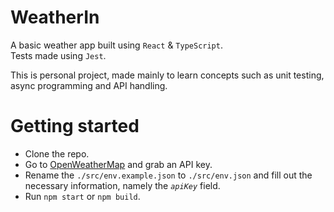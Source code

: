 # WeatherIn

A basic weather app built using `React` & `TypeScript`.  
Tests made using `Jest`.

This is personal project, made mainly to learn concepts such as unit testing, async programming and API handling.

# Getting started

- Clone the repo.
- Go to [OpenWeatherMap](https://home.openweathermap.org/api_keys) and grab an API key.
- Rename the `./src/env.example.json` to `./src/env.json` and fill out the necessary information, namely the *`apiKey`* field.
- Run `npm start` or `npm build`.
